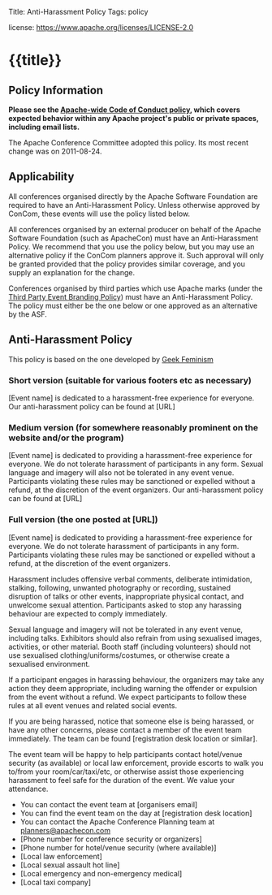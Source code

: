 Title:     Anti-Harassment Policy
Tags: policy

license: https://www.apache.org/licenses/LICENSE-2.0

# {{title}}

## Policy Information
**Please see the [Apache-wide Code of Conduct policy](https://www.apache.org/foundation/policies/conduct), which covers expected 
behavior within any Apache project's public or private spaces, including email lists.**

The Apache Conference Committee adopted this policy. Its most recent change was on 2011-08-24.

## Applicability

All conferences organised directly by the Apache Software Foundation are required
to have an Anti-Harassment Policy. Unless otherwise approved by ConCom, these events will use the policy listed below.

All conferences organised by an external producer on behalf of the Apache Software Foundation (such as ApacheCon)
must have an Anti-Harassment Policy. We recommend that you use the policy below, but you may use an alternative policy if
the ConCom planners approve it. Such approval will only be granted provided that the policy provides
similar coverage, and you supply an explanation for the change.

Conferences organised by third parties which use Apache marks (under the 
[Third Party Event Branding Policy](/foundation/marks/events.html)) must have an Anti-Harassment
Policy. The policy must either be the one below or one approved as an alternative by the ASF.


## Anti-Harassment Policy

This policy is based on the one developed by [Geek Feminism](http://geekfeminism.wikia.com/wiki/Conference_anti-harassment_policy)

### Short version (suitable for various footers etc as necessary)
[Event name] is dedicated to a harassment-free experience for
everyone. Our anti-harassment policy can be found at [URL]

### Medium version (for somewhere reasonably prominent on the website and/or the program)

[Event name] is dedicated to providing a harassment-free experience for
everyone. We do not tolerate harassment of participants in any form.
Sexual language and imagery will also not be tolerated in any event venue.
Participants violating these rules may be sanctioned or expelled
without a refund, at the discretion of the event organizers. Our
anti-harassment policy can be found at [URL]

### Full version (the one posted at [URL])
[Event name] is dedicated to providing a harassment-free experience for
everyone. We do not tolerate harassment of participants in any form.
Participants violating these rules may be sanctioned or expelled without
a refund, at the discretion of the event organizers.

Harassment includes offensive verbal comments, deliberate
intimidation, stalking, following, unwanted photography or recording,
sustained disruption of talks or other events, inappropriate physical
contact, and unwelcome sexual attention. Participants asked to stop
any harassing behaviour are expected to comply immediately.

Sexual language and imagery will not be tolerated in any event
venue, including talks. Exhibitors should also refrain from using
sexualised images, activities, or other material. Booth staff
(including volunteers) should not use sexualised
clothing/uniforms/costumes, or otherwise create a sexualised
environment.

If a participant engages in harassing behaviour, the organizers may
take any action they deem appropriate, including warning the offender
or expulsion from the event without a refund. We expect participants
to follow these rules at all event venues and related social events.

If you are being harassed, notice that someone else is being harassed,
or have any other concerns, please contact a member of the event team
immediately. The team can be found [registration desk location or similar].

The event team will be happy to help participants contact hotel/venue
security (as available) or local law enforcement, provide escorts to walk
you to/from your room/car/taxi/etc, or otherwise assist those experiencing 
harassment to feel safe for the duration of the event. We value your attendance.

* You can contact the event team at [organisers email]
* You can find the event team on the day at [registration desk location]
* You can contact the Apache Conference Planning team at planners@apachecon.com
* [Phone number for conference security or organizers]
* [Phone number for hotel/venue security (where available)]
* [Local law enforcement]
* [Local sexual assault hot line]
* [Local emergency and non-emergency medical]
* [Local taxi company]
